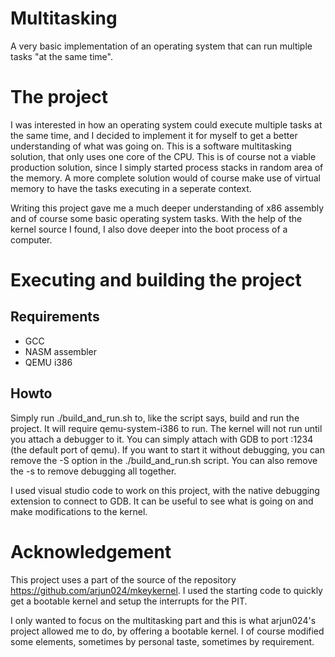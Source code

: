# Multitasking
A very basic implementation of an operating system that can run multiple tasks "at the same time".

# The project

I was interested in how an operating system could execute multiple tasks at the same time, and I decided to implement it for myself to get a better understanding of what was going on. This is a software multitasking solution, that only uses one core of the CPU. This is of course not a viable production solution, since I simply started process stacks in random area of the memory. A more complete solution would of course make use of virtual memory to have the tasks executing in a seperate context. 

Writing this project gave me a much deeper understanding of x86 assembly and of course some basic operating system tasks. With the help of the kernel source I found, I also dove deeper into the boot process of a computer.

# Executing and building the project

## Requirements

- GCC
- NASM assembler
- QEMU i386

## Howto

Simply run ./build_and_run.sh to, like the script says, build and run the project. It will require qemu-system-i386 to run. The kernel will not run until you attach a debugger to it. You can simply attach with GDB to port :1234 (the default port of qemu). If you want to start it without debugging, you can remove the -S option in the ./build_and_run.sh script. You can also remove the -s to remove debugging all together.

I used visual studio code to work on this project, with the native debugging extension to connect to GDB. It can be useful to see what is going on and make modifications to the kernel.

# Acknowledgement

This project uses a part of the source of the repository https://github.com/arjun024/mkeykernel. I used the starting code to quickly get a bootable kernel and setup the interrupts for the PIT. 

I only wanted to focus on the multitasking part and this is what arjun024's project allowed me to do, by offering a bootable kernel. I of course modified some elements, sometimes by personal taste, sometimes by requirement. 
